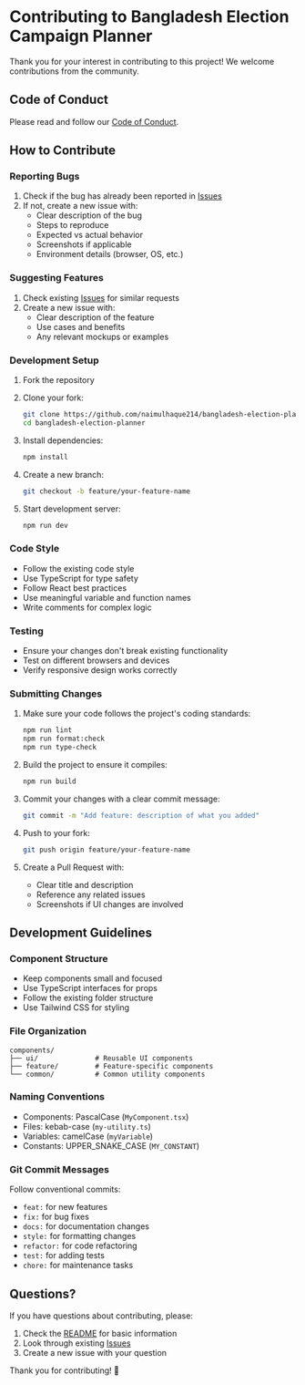 # Contributing to Bangladesh Election Campaign Planner

Thank you for your interest in contributing to this project! We welcome contributions from the community.

## Code of Conduct

Please read and follow our [Code of Conduct](CODE_OF_CONDUCT.md).

## How to Contribute

### Reporting Bugs

1. Check if the bug has already been reported in [Issues](https://github.com/naimulhaque214/bangladesh-election-planner/issues)
2. If not, create a new issue with:
   - Clear description of the bug
   - Steps to reproduce
   - Expected vs actual behavior
   - Screenshots if applicable
   - Environment details (browser, OS, etc.)

### Suggesting Features

1. Check existing [Issues](https://github.com/naimulhaque214/bangladesh-election-planner/issues) for similar requests
2. Create a new issue with:
   - Clear description of the feature
   - Use cases and benefits
   - Any relevant mockups or examples

### Development Setup

1. Fork the repository
2. Clone your fork:
   ```bash
   git clone https://github.com/naimulhaque214/bangladesh-election-planner.git
   cd bangladesh-election-planner
   ```

3. Install dependencies:
   ```bash
   npm install
   ```

4. Create a new branch:
   ```bash
   git checkout -b feature/your-feature-name
   ```

5. Start development server:
   ```bash
   npm run dev
   ```

### Code Style

- Follow the existing code style
- Use TypeScript for type safety
- Follow React best practices
- Use meaningful variable and function names
- Write comments for complex logic

### Testing

- Ensure your changes don't break existing functionality
- Test on different browsers and devices
- Verify responsive design works correctly

### Submitting Changes

1. Make sure your code follows the project's coding standards:
   ```bash
   npm run lint
   npm run format:check
   npm run type-check
   ```

2. Build the project to ensure it compiles:
   ```bash
   npm run build
   ```

3. Commit your changes with a clear commit message:
   ```bash
   git commit -m "Add feature: description of what you added"
   ```

4. Push to your fork:
   ```bash
   git push origin feature/your-feature-name
   ```

5. Create a Pull Request with:
   - Clear title and description
   - Reference any related issues
   - Screenshots if UI changes are involved

## Development Guidelines

### Component Structure

- Keep components small and focused
- Use TypeScript interfaces for props
- Follow the existing folder structure
- Use Tailwind CSS for styling

### File Organization

```
components/
├── ui/              # Reusable UI components
├── feature/         # Feature-specific components
└── common/          # Common utility components
```

### Naming Conventions

- Components: PascalCase (`MyComponent.tsx`)
- Files: kebab-case (`my-utility.ts`)
- Variables: camelCase (`myVariable`)
- Constants: UPPER_SNAKE_CASE (`MY_CONSTANT`)

### Git Commit Messages

Follow conventional commits:
- `feat:` for new features
- `fix:` for bug fixes
- `docs:` for documentation changes
- `style:` for formatting changes
- `refactor:` for code refactoring
- `test:` for adding tests
- `chore:` for maintenance tasks

## Questions?

If you have questions about contributing, please:
1. Check the [README](README.md) for basic information
2. Look through existing [Issues](https://github.com/naimulhaque214/bangladesh-election-planner/issues)
3. Create a new issue with your question

Thank you for contributing! 🚀